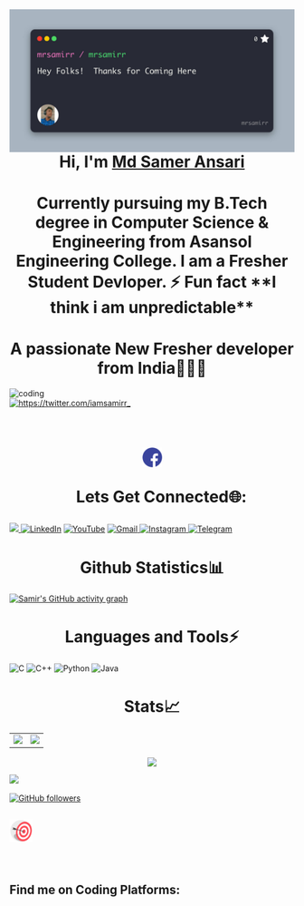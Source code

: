 <img align="right" alt="coding" width="1000" src="https://raw.githubusercontent.com/mrsamirr/mrsamirr/main/image.jpg">


<h1 align="center" >Hi, I'm <a href="https://www.linkedin.com/in/mrsamirr/" target="_blank"> Md Samer Ansari </a></h1>

<h1 align="center" >Currently pursuing my B.Tech degree in Computer Science & Engineering from Asansol Engineering College. I am a Fresher Student Devloper.  ⚡ Fun fact **I think i am unpredictable**</h1>


<h1 align="center">A passionate New Fresher developer from India🧑🏻‍💻</h1>




<img align="right" alt="coding" width="1000" src="https://media.tenor.com/2uyENRmiUt0AAAAC/coding.gif">



<p align="left"> <a href="https://twitter.com/iamsamirr_" target="blank"><img src="https://img.shields.io/twitter/follow/iamsamirr_?logo=twitter&style=for-the-badge" alt="https://twitter.com/iamsamirr_" /></a> </p>



<p align="left">




<br>

<h1 align=center>

<img src="https://raw.githubusercontent.com/Suvraneel/Suvraneel/master/res/social.gif" height="35" width= auto>

&nbsp;&nbsp;&nbsp;&nbsp; Lets Get Connected🌐:
   <br></h1>              <a href="https://twitter.com/iamsamirr_?t=FGCaSBbwsQRpsFlsc6rIfw&s=09" target="_blank"><img src="https://img.shields.io/badge/twitter-%2300acee.svg?&style=for-the-badge&logo=twitter&logoColor=white&alt=twitter" /> </a> <a  href="https://www.linkedin.com/in/mrsamirr/" target="_blank"><img alt="LinkedIn" src="https://img.shields.io/badge/linkedin%20-%230077B5.svg?&style=for-the-badge&logo=linkedin&logoColor=white" /></a> <a  href="https://youtube.com/channel/UCc-MvbEXq74Ggfdka8PqAJw" target="_blank"><img alt="YouTube" src="https://img.shields.io/badge/Youtube-%23FF0000.svg?style=for-the-badge&logo=YouTube&logoColor=white" /></a> <a href="mailto: smaitykhan@gmail.com"><img  alt="Gmail" src="https://img.shields.io/badge/Gmail-D14836?style=for-the-badge&logo=gmail&logoColor=white" /> <a  href="https://instagram.com/samirr.in"><img alt="Instagram" src="https://img.shields.io/badge/Instagram-E4405F?style=for-the-badge&logo=instagram&logoColor=white"> <a  href="https://t.me/iamsamirr"><img alt=" Telegram" src="https://img.shields.io/badge/Telegram-2CA5E0?style=for-the-badge&logo=telegram&logoColor=white"></a>






   
   
   
<h1 align="center">Github Statistics📊</h1>
   
   
   [![Samir's GitHub activity graph](https://activity-graph.herokuapp.com/graph?username=mrsamirr&theme=react-dark)](https://github.com/mrsamirr)






   </a>





</p>

<h1 align="center">Languages and Tools⚡</h1>
<p align="center"> 


<p align="center"> 

<img alt="C" src="https://img.shields.io/badge/c-%2300599C.svg?&style=for-the-badge&logo=c&logoColor=white" /> <img alt="C++" src="https://img.shields.io/badge/c++-%2300599C.svg?&style=for-the-badge&logo=c%2B%2B&ogoColor=white" /> <img alt="Python" src="https://img.shields.io/badge/python-%2314354C.svg?style=for-the-badge&logo=python&logoColor=white"/> <img alt="Java" src="https://img.shields.io/badge/java-%23ED8B00.svg?&style=for-the-badge&logo=java&logoColor=white" />


 
 
<h1 align="Center">Stats📈 </h1>

<table>

<tr>

<td>

<img src="https://github-readme-stats.vercel.app/api?username=mrsamirr&include_all_commits=true&count_private=true&show_icons=true&line_height=20&theme=nightowl"/>

<td><img src="https://github-readme-stats.vercel.app/api/top-langs?username=mrsamirr&show_icons=true&locale=en&layout=compact&theme=nightowl" />

</td>

</tr>

</table>

<p align="center">

<img align="center" src="https://github-readme-streak-stats.herokuapp.com/?user=mrsamirr&theme=nightowl" />

</p>

<!--START_SECTION:waka-->

[![](https://visitcount.itsvg.in/api?id=Mrsamirr&label=Stalkers%20%F0%9F%91%80&color=12&icon=0&pretty=true)](https://visitcount.itsvg.in)

[![GitHub followers](https://img.shields.io/github/followers/mrsamirr.svg?style=social&label=Follow)](https://github.com/Mrsamirr?tab=followers)
<br>

<h2 align=left>

<img src="https://raw.githubusercontent.com/Suvraneel/Suvraneel/master/res/target.gif" height="40" width= auto>

&nbsp;&nbsp;&nbsp;&nbsp;

Find me on Coding Platforms:

<br></h2>

